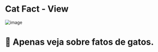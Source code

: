 # Cat Fact - View

![image](https://github.com/TioStitch/CatFact-View/assets/87840489/9804df58-9b95-4b14-beba-1a2dcdb8f9e6)

# 🌸 Apenas veja sobre fatos de gatos.
